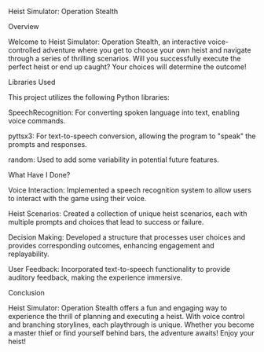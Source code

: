 Heist Simulator: Operation Stealth


Overview

Welcome to Heist Simulator: Operation Stealth, an interactive voice-controlled adventure where you get to choose your own heist and navigate through a series of thrilling scenarios. Will you successfully execute the perfect heist or end up caught? Your choices will determine the outcome!

Libraries Used

This project utilizes the following Python libraries:

SpeechRecognition: For converting spoken language into text, enabling voice commands.

pyttsx3: For text-to-speech conversion, allowing the program to "speak" the prompts and responses.

random: Used to add some variability in potential future features.

What Have I Done?

Voice Interaction: Implemented a speech recognition system to allow users to interact with the game using their voice.

Heist Scenarios: Created a collection of unique heist scenarios, each with multiple prompts and choices that lead to success or failure.

Decision Making: Developed a structure that processes user choices and provides corresponding outcomes, enhancing engagement and replayability.

User Feedback: Incorporated text-to-speech functionality to provide auditory feedback, making the experience immersive.

Conclusion

Heist Simulator: Operation Stealth offers a fun and engaging way to experience the thrill of planning and executing a heist. With voice control and branching storylines, each playthrough is unique. Whether you become a master thief or find yourself behind bars, the adventure awaits! Enjoy your heist!